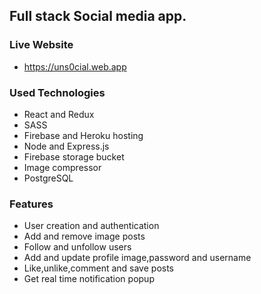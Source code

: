 ## Full stack Social media app.

### Live Website
* https://uns0cial.web.app

### Used Technologies
* React and Redux
* SASS
* Firebase and Heroku hosting
* Node and Express.js
* Firebase storage bucket
* Image compressor
* PostgreSQL

### Features
* User creation and authentication
* Add and remove image posts
* Follow and unfollow users
* Add and update profile image,password and username
* Like,unlike,comment and save posts
* Get real time notification popup
